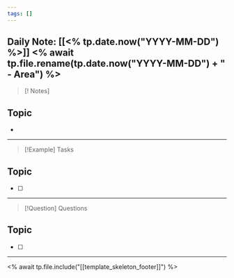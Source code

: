 ```yaml
---
tags: []
---
```

Daily Note: [[<% tp.date.now("YYYY-MM-DD") %>]]
<% await tp.file.rename(tp.date.now("YYYY-MM-DD") + " - Area") %>
---
> [! Notes]
## Topic
- 
---
> [!Example] Tasks
## Topic
- [ ]
---
> [!Question] Questions
## Topic
- [ ]
---
<% await tp.file.include("[[template_skeleton_footer]]") %>